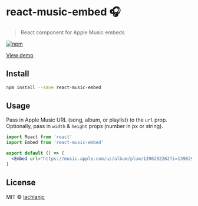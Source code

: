 # react-music-embed 🎧

> React component for Apple Music embeds

[![npm](https://img.shields.io/npm/v/react-music-embed.svg)](https://www.npmjs.com/package/react-music-embed)

[View demo](https://lachlanjc.me/react-music-embed)

## Install

```bash
npm install --save react-music-embed
```

## Usage

Pass in Apple Music URL (song, album, or playlist) to the `url` prop.
Optionally, pass in `width` & `height` props (number in px or string).

```jsx
import React from 'react'
import Embed from 'react-music-embed'

export default () => (
  <Embed url="https://music.apple.com/us/album/plum/1396292262?i=1396292381" />
)
```

## License

MIT © [lachlanjc](https://github.com/lachlanjc)
